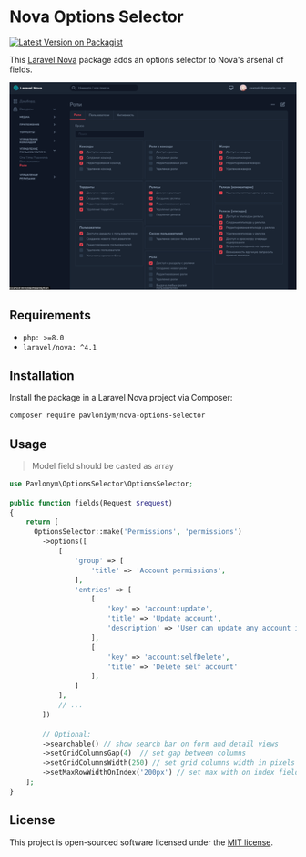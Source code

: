 # Nova Options Selector

[![Latest Version on Packagist](https://img.shields.io/packagist/v/pavloniym/nova-options-selector.svg?style=flat-square)](https://packagist.org/packages/pavloniym/nova-options-selector)

This [Laravel Nova](https://nova.laravel.com) package adds an options selector to Nova's arsenal of fields.

![Nova Options Selector](https://raw.githubusercontent.com/pavloniym/nova-options-selector/main/.github/assets/screenshot1.png)

## Requirements

- `php: >=8.0`
- `laravel/nova: ^4.1`

## Installation

Install the package in a Laravel Nova project via Composer:

```bash
composer require pavloniym/nova-options-selector
```

## Usage

> Model field should be casted as array

```php
use Pavlonym\OptionsSelector\OptionsSelector;

public function fields(Request $request)
{
    return [
      OptionsSelector::make('Permissions', 'permissions')
        ->options([
            [
                'group' => [
                    'title' => 'Account permissions',
                ],
                'entries' => [
                    [
                        'key' => 'account:update',
                        'title' => 'Update account',
                        'description' => 'User can update any account in database'
                    ],
                    [
                        'key' => 'account:selfDelete',
                        'title' => 'Delete self account'
                    ],
                ]
            ],
            // ...
        ])

        // Optional:
        ->searchable() // show search bar on form and detail views
        ->setGridColumnsGap(4)  // set gap between columns
        ->setGridColumnsWidth(250) // set grid columns width in pixels
        ->setMaxRowWidthOnIndex('200px') // set max with on index field
    ];
}
```

## License

This project is open-sourced software licensed under the [MIT license](LICENSE.md).